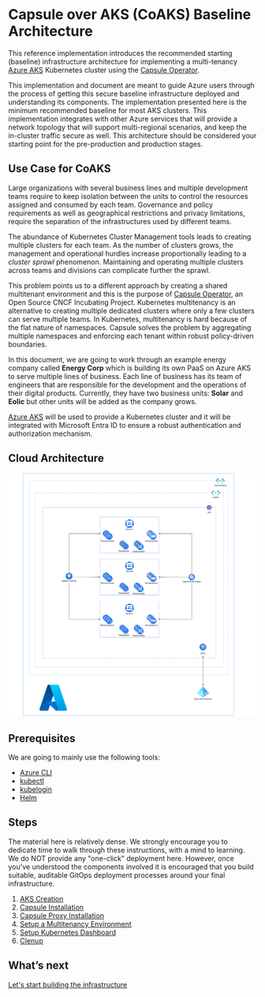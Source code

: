 # Capsule over AKS (CoAKS) Baseline Architecture
This reference implementation introduces the recommended starting (baseline) infrastructure architecture for implementing a multi-tenancy [Azure AKS](https://azure.microsoft.com/services/kubernetes-service) Kubernetes cluster using the [Capsule Operator](https://projectcapsule.dev/). 

This implementation and document are meant to guide Azure users through the process of getting this secure baseline infrastructure deployed and understanding its components. The implementation presented here is the minimum recommended baseline for most AKS clusters. This implementation integrates with other Azure services that will provide a network topology that will support multi-regional scenarios, and keep the in-cluster traffic secure as well. This architecture should be considered your starting point for the pre-production and production stages.

## Use Case for CoAKS

Large organizations with several business lines and multiple development teams require to keep isolation between the units to control the resources assigned and consumed by each team. Governance and policy requirements as well as geographical restrictions and privacy limitations, require the separation of the infrastructures used by different teams.

The abundance of Kubernetes Cluster Management tools leads to creating multiple clusters for each team. As the number of clusters grows, the management and operational hurdles increase proportionally leading to a _cluster sprawl_ phenomenon. Maintaining and operating multiple clusters across teams and divisions can complicate further the sprawl. 

This problem points us to a different approach by creating a shared multitenant environment and this is the purpose of [Capsule Operator](https://projectcapsule.dev/), an Open Source CNCF Incubating Project. Kubernetes multitenancy is an alternative to creating multiple dedicated clusters where only a few clusters can serve multiple teams. In Kubernetes, multitenancy is hard because of the flat nature of namespaces. Capsule solves the problem by aggregating multiple namespaces and enforcing each tenant within robust policy-driven boundaries.

In this document, we are going to work through an example energy company called **Energy Corp** which is building its own PaaS on Azure AKS to serve multiple lines of business. Each line of business has its team of engineers that are responsible for the development and the operations of their digital products. Currently, they have two business units: **Solar** and **Eolic** but other units will be added as the company grows.

[Azure AKS](https://docs.microsoft.com/azure/aks/) will be used to provide a Kubernetes cluster and it will be integrated with Microsoft Entra ID to ensure a robust authentication and authorization mechanism.

## Cloud Architecture

![cloud architecture](./diagrams/cloud-architecture.drawio.png)


## Prerequisites

We are going to mainly use the following tools:

* [Azure CLI](https://docs.microsoft.com/cli/azure/install-azure-cli)
* [kubectl](https://kubernetes.io/docs/tasks/tools/)
* [kubelogin](https://github.com/Azure/kubelogin)
* [Helm](https://helm.sh/docs/intro/install/)

## Steps

The material here is relatively dense. We strongly encourage you to dedicate time to walk through these instructions, with a mind to learning. We do NOT provide any "one-click" deployment here. However, once you've understood the components involved it is encouraged that you build suitable, auditable GitOps deployment processes around your final infrastructure.

1. [AKS Creation](guides/01-create-aks-with-add.md)
2. [Capsule Installation](guides/02-capsule-installation.md)
3. [Capsule Proxy Installation](guides/03-capsule-proxy-installation.md)
4. [Setup a Multitenancy Environment](guides/04-multitenant-environment.md)
5. [Setup Kubernetes Dashboard](guides/05-kubernetes-dashboard.md)
6. [Clenup](guides/10-cleanup.md)

## What’s next

[Let's start building the infrastructure](guides/01-create-aks-with-add.md)
